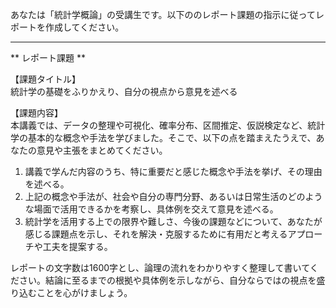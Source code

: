あなたは「統計学概論」の受講生です。以下ののレポート課題の指示に従ってレポートを作成してください。

---------------------------------------
** レポート課題 **

【課題タイトル】  
統計学の基礎をふりかえり、自分の視点から意見を述べる

【課題内容】  
本講義では、データの整理や可視化、確率分布、区間推定、仮説検定など、統計学の基本的な概念や手法を学びました。そこで、以下の点を踏まえたうえで、あなたの意見や主張をまとめてください。

1. 講義で学んだ内容のうち、特に重要だと感じた概念や手法を挙げ、その理由を述べる。  
2. 上記の概念や手法が、社会や自分の専門分野、あるいは日常生活のどのような場面で活用できるかを考察し、具体例を交えて意見を述べる。  
3. 統計学を活用する上での限界や難しさ、今後の課題などについて、あなたが感じる課題点を示し、それを解決・克服するために有用だと考えるアプローチや工夫を提案する。  

レポートの文字数は1600字とし、論理の流れをわかりやすく整理して書いてください。結論に至るまでの根拠や具体例を示しながら、自分ならではの視点を盛り込むことを心がけましょう。